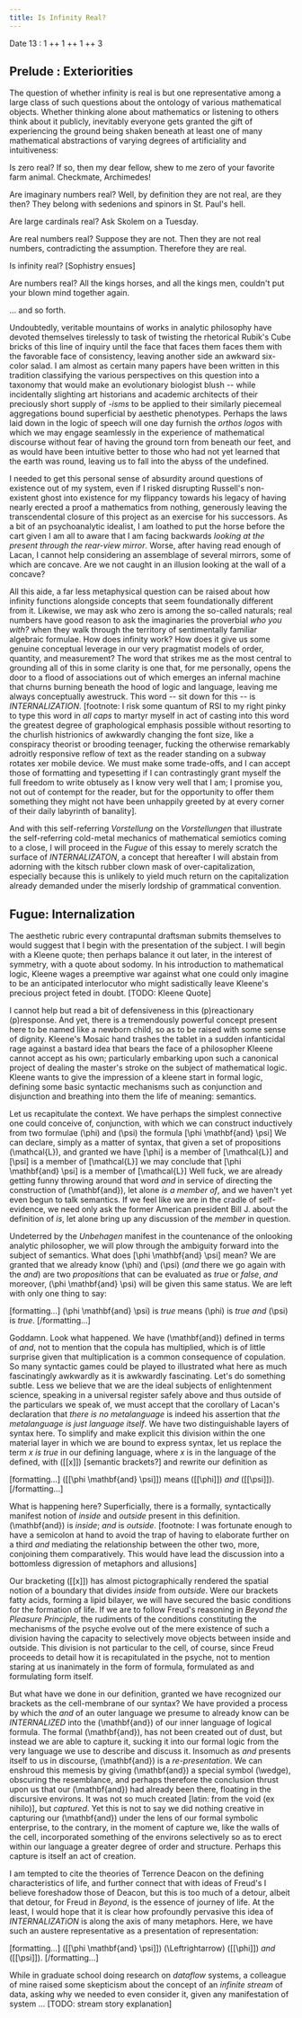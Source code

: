```yaml
---
title: Is Infinity Real?
---
```


Date 13 : 1 ++ 1 ++ 1 ++ 3

## Prelude : Exteriorities

The question of whether infinity is real is but one representative among a large class of such questions about the ontology of various mathematical objects. Whether thinking alone about mathematics or listening to others think about it publicly, inevitably everyone gets granted the gift of experiencing the ground being shaken beneath at least one of many mathematical abstractions of varying degrees of artificiality and intuitiveness:

Is zero real?
If so, then my dear fellow, shew to me zero of your favorite farm animal.
Checkmate, Archimedes!

Are imaginary numbers real?
Well, by definition they are not real, are they then?
They belong with sedenions and spinors in St. Paul's hell.

Are large cardinals real?
Ask Skolem on a Tuesday.

Are real numbers real?
Suppose they are not. Then they are not real numbers, contradicting the assumption. Therefore they are real.

Is infinity real?
[Sophistry ensues]

Are numbers real?
All the kings horses, and all the kings men, couldn't put your blown mind together again.

... and so forth.

Undoubtedly, veritable mountains of works in analytic philosophy have devoted themselves tirelessly to task of twisting the rhetorical Rubik's Cube bricks of this line of inquiry until the face that faces them faces them with the favorable face of consistency, leaving another side an awkward six-color salad. I am almost as certain many papers have been written in this tradition classifying the various perspectives on this question into a taxonomy that would make an evolutionary biologist blush -- while incidentally slighting art historians and academic architects of their preciously short supply of *-isms* to be applied to their similarly piecemeal aggregations bound superficial by aesthetic phenotypes. Perhaps the laws laid down in the logic of speech will one day furnish the _orthos logos_ with which we may engage seamlessly in the experience of mathematical discourse without fear of having the ground torn from beneath our feet, and as would have been intuitive better to those who had not yet learned that the earth was round, leaving us to fall into the abyss of the undefined.

I needed to get this personal sense of absurdity around questions of existence out of my system, even if I risked disrupting Russell's non-existent ghost into existence for my flippancy towards his legacy of having nearly erected a proof a mathematics from nothing, generously leaving the transcendental closure of this project as an exercise for his successors. As a bit of an psychoanalytic idealist, I am loathed to put the horse before the cart given I am all to aware that I am facing backwards _looking at the present through the rear-view mirror_. Worse, after having read enough of Lacan, I cannot help considering an assemblage of several mirrors, some of which are concave. Are we not caught in an illusion looking at the wall of a concave?

All this aide, a far less metaphysical question can be raised about how infinity functions alongside concepts that seem foundationally different from it. Likewise, we may ask who zero is among the so-called naturals; real numbers have good reason to ask the imaginaries the proverbial _who you with?_ when they walk through the territory of sentimentally familiar algebraic formulae. How does infinity work? How does it give us some genuine conceptual leverage in our very pragmatist models of order, quantity, and measurement? The word that strikes me as the most central to grounding all of this in some clarity is one that, for me personally, opens the door to a flood of associations out of which emerges an infernal machine that churns burning beneath the hood of logic and language, leaving me always conceptually awestruck. This word -- sit down for this -- is *INTERNALIZATION*. [footnote: I risk some quantum of RSI to my right pinky to type this word in _all caps_ to martyr myself in act of casting into this word the greatest degree of graphological emphasis possible without resorting to the churlish histrionics of awkwardly changing the font size, like a conspiracy theorist or brooding teenager, fucking the otherwise remarkably adroitly responsive reflow of text as the reader standing on a subway rotates xer mobile device. We must make some trade-offs, and I can accept those of formatting and typesetting if I can contrastingly grant myself the full freedom to write obtusely as I know very well that I am; I promise you, not out of contempt for the reader, but for the opportunity to offer them something they might not have been unhappily greeted by at every corner of their daily labyrinth of banality].

And with this self-referring _Vorstellung_ on the _Vorstellungen_ that illustrate the self-referring cold-metal mechanics of mathematical semiotics coming to a close, I will proceed in the *Fugue* of this essay to merely scratch the surface of *INTERNALIZATON*, a concept that hereafter I will abstain from adorning with the kitsch rubber clown mask of over-capitalization, especially because this is unlikely to yield much return on the capitalization already demanded under the miserly lordship of grammatical convention.

## Fugue: Internalization

The aesthetic rubric every contrapuntal draftsman submits themselves to would suggest that I begin with the presentation of the subject. I will begin with a Kleene quote; then perhaps balance it out later, in the interest of symmetry, with a quote about sodomy. In his introduction to mathematical logic, Kleene wages a preemptive war against what one could only imagine to be an anticipated interlocutor who might sadistically leave Kleene's precious project feted in doubt.
[TODO: Kleene Quote]

I cannot help but read a bit of defensiveness in this (p)reactionary (p)response. And yet, there is a tremendously powerful concept present here to be named like a newborn child, so as to be raised with some sense of dignity. Kleene's Mosaic hand trashes the tablet in a sudden infanticidal rage against a bastard idea that bears the face of a philosopher Kleene cannot accept as his own; particularly embarking upon such a canonical project of dealing the master's stroke on the subject of mathematical logic. Kleene wants to give the impression of a kleene start in formal logic, defining some basic syntactic mechanisms such as conjunction and disjunction and breathing into them the life of meaning: semantics.

Let us recapitulate the context. We have perhaps the simplest connective one could conceive of, conjunction, with which we can construct inductively from two formulae \(\phi\) and \(\psi\) the formula
\[\phi \mathbf{and} \psi\]
We can declare, simply as a matter of syntax, that given a set of propositions \(\mathcal{L}\), and granted we have
\[\phi\] is a member of \[\mathcal{L}\]
and
\[\psi\] is a member of \[\mathcal{L}\]
we may conclude that
\[\phi \mathbf{and} \psi\] is a member of \[\mathcal{L}\]
Well fuck, we are already getting funny throwing around that word _and_ in service of directing the construction of \(\mathbf{and}\), let alone _is a member of_, and we haven't yet even begun to talk semantics. If we feel like we are in the cradle of self-evidence, we need only ask the former American president Bill J. about the definition of _is_, let alone bring up any discussion of the _member_ in question.

Undeterred by the *Unbehagen* manifest in the countenance of the onlooking analytic philosopher, we will plow through the ambiguity forward into the subject of semantics. What does
\[\phi \mathbf{and} \psi\]
mean? We are granted that we already know \(\phi\) and \(\psi\) (_and_ there we go again with the _and_) are two _propositions_ that can be evaluated as _true_ or _false_, _and_ moreover, \(\phi \mathbf{and} \psi\) will be given this same status. We are left with only one thing to say:

[formatting...]
\(\phi \mathbf{and} \psi\) is _true_ means \(\phi\) is _true_ _and_ \(\psi\) is _true_.
[/formatting...]

Goddamn. Look what happened. We have \(\mathbf{and}\) defined in terms of _and_, not to mention that the copula has multiplied, which is of little surprise given that multiplication is a common consequence of copulation. So many syntactic games could be played to illustrated what here as much fascinatingly awkwardly as it is awkwardly fascinating. Let's do something subtle. Less we believe that we are the ideal subjects of enlightenment science, speaking in a universal register safely above and thus outside of the particulars we speak of, we must accept that the corollary of Lacan's declaration that _there is no metalanguage_ is indeed his assertion that _the metalanguage is just language itself_. We have two distinguishable layers of syntax here. To simplify and make explicit this division within the one material layer in which we are bound to express syntax, let us replace the term _x is true_ in our defining language, where _x_ is in the language of the defined, with \([[x]]\) [semantic brackets?] and rewrite our definition as 

[formatting...]
\([[\phi \mathbf{and} \psi]]\) means \([[\phi]]\) _and_ \([[\psi]]\).
[/formatting...]

What is happening here? Superficially, there is a formally, syntactically manifest notion of _inside_ and _outside_ present in this definition. \(\mathbf{and}\) is _inside_; _and_ is _outside_. [footnote: I was fortunate enough to have a semicolon at hand to avoid the trap of having to elaborate further on a third *and* mediating the relationship between the other two, more, conjoining them comparatively. This would have lead the discussion into a bottomless digression of metaphors and allusions]

Our bracketing \([[x]]\) has almost pictographically rendered the spatial notion of a boundary that divides _inside_ from _outside_. Were our brackets fatty acids, forming a lipid bilayer, we will have secured the basic conditions for the formation of life. If we are to follow Freud's reasoning in _Beyond the Pleasure Principle_, the rudiments of the conditions constituting the mechanisms of the psyche evolve out of the mere existence of such a division having the capacity to selectively move objects between inside and outside. This division is not particular to the cell, of course, since Freud proceeds to detail how it is recapitulated in the psyche, not to mention staring at us inanimately in the form of formula, formulated as and formulating form itself.

But what have we done in our definition, granted we have recognized our brackets as the cell-membrane of our syntax? We have provided a process by which the _and_ of an outer language we presume to already know can be *INTERNALIZED* into the \(\mathbf{and}\) of our inner language of logical formula. The formal \(\mathbf{and}\), has not been created out of dust, but instead we are able to capture it, sucking it into our formal logic from the very language we use to describe and discuss it. Insomuch as _and_ presents itself to us in discourse, \(\mathbf{and}\) is a _re-presentation_. We can enshroud this memesis by giving \(\mathbf{and}\) a special symbol \(\wedge\), obscuring the resemblance, and perhaps therefore the conclusion thrust upon us that our \(\mathbf{and}\) had already been there, floating in the discursive environs. It was not so much created [latin: from the void (ex nihilo)], but _captured_. Yet this is not to say we did nothing creative in capturing our \(\mathbf{and}\) under the lens of our formal symbolic enterprise, to the contrary, in the moment of capture we, like the walls of the cell, incorporated something of the environs selectively so as to erect within our language a greater degree of order and structure. Perhaps this capture is itself an act of creation.

I am tempted to cite the theories of Terrence Deacon on the defining characteristics of life, and further connect that with ideas of Freud's I believe foreshadow those of Deacon, but this is too much of a detour, albeit that detour, for Freud in _Beyond_, is the essence of journey of life. At the least, I would hope that it is clear how profoundly pervasive this idea of *INTERNALIZATiON* is along the axis of many metaphors. Here, we have such an austere representative as a presentation of representation:

[formatting...]
\([[\phi \mathbf{and} \psi]]\) \(\Leftrightarrow\) \([[\phi]]\) _and_ \([[\psi]]\).
[/formatting...]



 While in graduate school doing research on *dataflow* systems, a colleague of mine raised some skepticism about the concept of an *infinite stream* of data, asking why we needed to even consider it, given any manifestation of system ... [TODO: stream story explanation]

